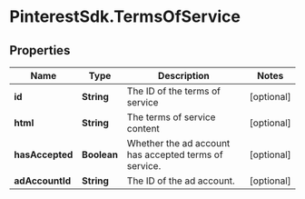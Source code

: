 # PinterestSdk.TermsOfService

## Properties

Name | Type | Description | Notes
------------ | ------------- | ------------- | -------------
**id** | **String** | The ID of the terms of service | [optional] 
**html** | **String** | The terms of service content | [optional] 
**hasAccepted** | **Boolean** | Whether the ad account has accepted terms of service. | [optional] 
**adAccountId** | **String** | The ID of the ad account. | [optional] 


